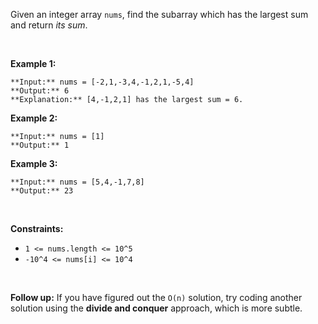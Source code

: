 Given an integer array `nums`, find the subarray which has the largest sum and return *its sum*.


 


**Example 1:**



```
**Input:** nums = [-2,1,-3,4,-1,2,1,-5,4]
**Output:** 6
**Explanation:** [4,-1,2,1] has the largest sum = 6.

```

**Example 2:**



```
**Input:** nums = [1]
**Output:** 1

```

**Example 3:**



```
**Input:** nums = [5,4,-1,7,8]
**Output:** 23

```

 


**Constraints:**


* `1 <= nums.length <= 10^5`
* `-10^4 <= nums[i] <= 10^4`


 


**Follow up:** If you have figured out the `O(n)` solution, try coding another solution using the **divide and conquer** approach, which is more subtle.


